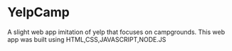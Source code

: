 # YelpCamp
A slight web app imitation of yelp that focuses on campgrounds. This web app was built using HTML,CSS,JAVASCRIPT,NODE.JS
